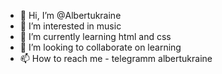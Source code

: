 - 👋 Hi, I’m @Albertukraine
- 👀 I’m interested in music
- 🌱 I’m currently learning html and css
- 💞️ I’m looking to collaborate on learning
- 📫 How to reach me  - telegramm albertukraine

<!---
Albertukraine/Albertukraine is a ✨ special ✨ repository because its `README.md` (this file) appears on your GitHub profile.
You can click the Preview link to take a look at your changes.
--->

